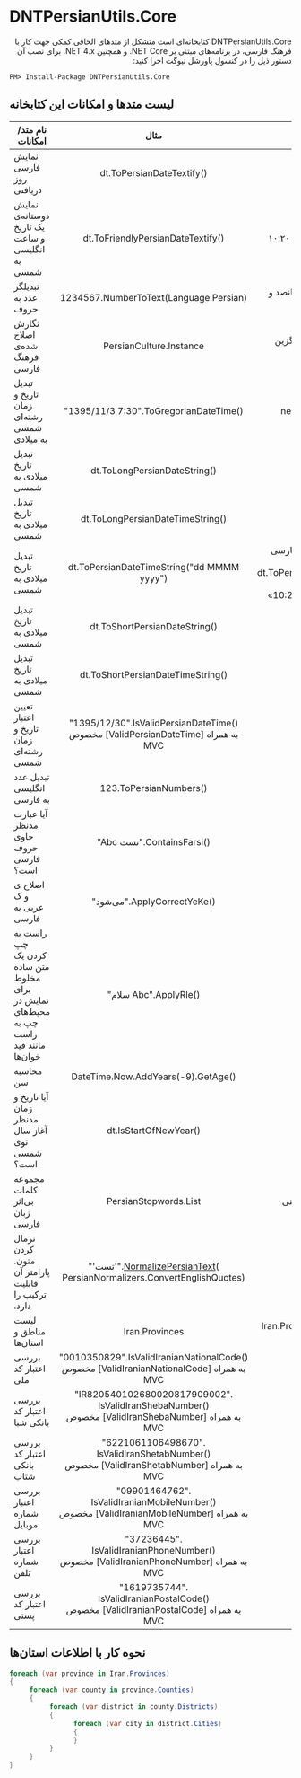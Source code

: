 ﻿DNTPersianUtils.Core
=======
<div dir="rtl">
DNTPersianUtils.Core کتابخانه‌ای است متشکل از متدهای الحاقی کمکی جهت کار با فرهنگ فارسی، در برنامه‌های مبتنی بر NET Core. و همچنین NET 4.x.
برای نصب آن دستور ذیل را در کنسول پاورشل نیوگت اجرا کنید:
</div>

```
PM> Install-Package DNTPersianUtils.Core
```


لیست متدها و امکانات این کتابخانه
-----------------


|نام متد/امکانات|مثال|خروجی نمونه|
| -------| :------: | :------: |
|نمایش فارسی روز دریافتی|dt.ToPersianDateTextify()|سه شنبه ۲۱ دی ۱۳۹۵|
|نمایش دوستانه‌ی یک تاریخ و ساعت انگلیسی به شمسی|dt.ToFriendlyPersianDateTextify()|&#x202b;۱۰ روز قبل، سه شنبه ۲۱ دی ۱۳۹۵، ساعت ۱۰:۲۰|
|تبدیلگر عدد به حروف|1234567.NumberToText(Language.Persian)|یک میلیون و دویست و سی و چهار هزار و پانصد و شصت و هفت|
|نگارش اصلاح شده‌ی فرهنگ فارسی|PersianCulture.Instance|در این فرهنگ تاریخ میلادی با شمسی جایگزین شده‌است|
|تبدیل تاریخ و زمان رشته‌ای شمسی به میلادی|"1395/11/3 7:30".ToGregorianDateTime()|new DateTime(2017, 1, 22, 7, 30, 0)|
|تبدیل تاریخ میلادی به شمسی|dt.ToLongPersianDateString()|&#x202b;21 دی 1395|
|تبدیل تاریخ میلادی به شمسی|dt.ToLongPersianDateTimeString()|&#x202b;21 دی 1395، 10:20:02 ق.ظ|
|تبدیل تاریخ میلادی به شمسی|dt.ToPersianDateTimeString("dd MMMM yyyy")|این تبدیل بر اساس فرهنگ اصلاح شده‌ی فارسی صورت می‌گیرد. مانند <br> dt.ToPersianDateTimeString("dd MMMM yyyy - HH:mm") <br> &#x202b; با این خروجی فرضی: «21 دی 1395 - 10:20»|
|تبدیل تاریخ میلادی به شمسی|dt.ToShortPersianDateString()|1395/10/21|
|تبدیل تاریخ میلادی به شمسی|dt.ToShortPersianDateTimeString()|1395/10/21 10:20|
|تعیین اعتبار تاریخ و زمان رشته‌ای شمسی|"1395/12/30".IsValidPersianDateTime()<br>&#x202b;به همراه [ValidPersianDateTime] مخصوص MVC|true|
|تبدیل عدد انگلیسی به فارسی|123.ToPersianNumbers()|۱۲۳|
|آیا عبارت مدنظر حاوی حروف فارسی است؟|"Abc تست".ContainsFarsi()|true|
|اصلاح ی و ک عربی به فارسی|"می‌شود".ApplyCorrectYeKe()|می‌شود|
|راست به چپ کردن یک متن ساده مخلوط برای نمایش در محیط‌های چپ به راست مانند فید خوان‌ها|"سلام Abc".ApplyRle()|Abc سلام|
|محاسبه سن|DateTime.Now.AddYears(-9).GetAge()|9|
|آیا تاریخ و زمان مدنظر آغاز سال نوی شمسی است؟|dt.IsStartOfNewYear()|true/false|
|مجموعه کلمات بی‌اثر زبان فارسی| PersianStopwords.List | مفید برای تنظیمات جستجوهای تمام متنی |
|&#x202b; نرمال کردن متون. پارامتر آن قابلیت ترکیب را دارد. | "'تست'".[NormalizePersianText](/src/DNTPersianUtils.Core.Tests/NormalizerTests.cs)(<br>PersianNormalizers.ConvertEnglishQuotes) | «تست» |
| لیست مناطق و استان‌ها | Iran.Provinces | Iran.Provinces لیست تو در توی استان‌ها و شهرهای ایران |
| بررسی اعتبار کد ملی | "0010350829".IsValidIranianNationalCode() <br>&#x202b;به همراه [ValidIranianNationalCode] مخصوص MVC| true |
| بررسی اعتبار کد بانکی شبا | "IR820540102680020817909002".<br>IsValidIranShebaNumber() <br>&#x202b;به همراه [ValidIranShebaNumber] مخصوص MVC| true |
| بررسی اعتبار کد بانکی شتاب | "6221061106498670".<br>IsValidIranShetabNumber() <br>&#x202b;به همراه [ValidIranShetabNumber] مخصوص MVC| true |
| بررسی اعتبار شماره موبایل | "09901464762".<br>IsValidIranianMobileNumber() <br>&#x202b;به همراه [ValidIranianMobileNumber] مخصوص MVC| true |
| بررسی اعتبار شماره تلفن | "37236445".<br>IsValidIranianPhoneNumber() <br>&#x202b;به همراه [ValidIranianPhoneNumber] مخصوص MVC| true |
| بررسی اعتبار کد پستی | "1619735744".<br>IsValidIranianPostalCode() <br>&#x202b;به همراه [ValidIranianPostalCode] مخصوص MVC| true |



نحوه کار با اطلاعات استان‌ها
-----------------

```csharp
foreach (var province in Iran.Provinces)
{
     foreach (var county in province.Counties)
     {
          foreach (var district in county.Districts)
          {
                foreach (var city in district.Cities)
                {
                }
          }
     }
}
```